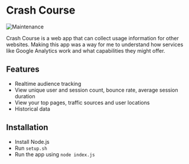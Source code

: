 # Crash Course

![Maintenance](https://img.shields.io/maintenance/no/2023?style=flat-square)

Crash Course is a web app that can collect usage information for other websites. Making this app was a way for me to understand
how services like Google Analytics work and what capabilities they might offer.

## Features
- Realtime audience tracking
- View unique user and session count, bounce rate, average session duration
- View your top pages, traffic sources and user locations
- Historical data

## Installation
- Install Node.js
- Run `setup.sh`
- Run the app using `node index.js`

